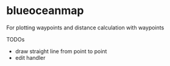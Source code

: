 # blueoceanmap
For plotting waypoints and distance calculation with waypoints

TODOs
- draw straight line from point to point
- edit handler
